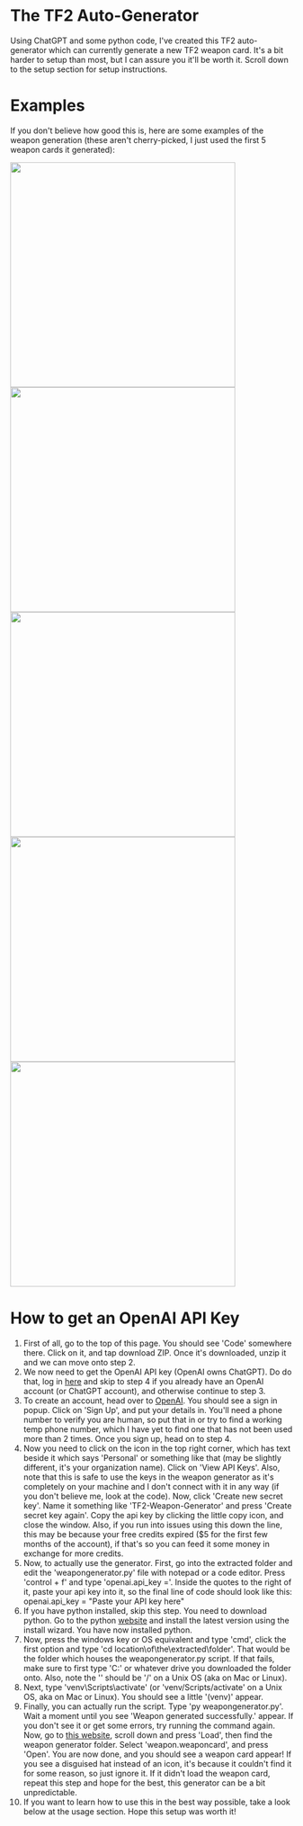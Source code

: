# The TF2 Auto-Generator
Using ChatGPT and some python code, I've created this TF2 auto-generator which can currently generate a new TF2 weapon card. It's a bit harder to setup than most, but I can assure you it'll be worth it. Scroll down to the setup section for setup instructions.

# Examples
If you don't believe how good this is, here are some examples of the weapon generation (these aren't cherry-picked, I just used the first 5 weapon cards it generated):

<img src="https://github.com/FatalError418/TF2-Auto-Generation/assets/139549531/1942f080-9f01-4e0b-9c23-8dbe5b27d012" width="400"/>


<img src="https://github.com/FatalError418/TF2-Auto-Generation/assets/139549531/34ae155f-c418-4def-8aef-9fdccdfc13e4" width="400"/>


<img src="https://github.com/FatalError418/TF2-Auto-Generation/assets/139549531/9c5be52d-6f5d-41d3-bf85-d8fc71f799f1" width="400"/>


<img src="https://github.com/FatalError418/TF2-Auto-Generation/assets/139549531/65e7a6b6-90db-4cab-b7e9-91c80186ac7e" width="400"/>


<img src="https://github.com/FatalError418/TF2-Auto-Generation/assets/139549531/51572c94-e077-47aa-80bc-a2822cc69dfa" width="400"/>

# How to get an OpenAI API Key
1. First of all, go to the top of this page. You should see 'Code' somewhere there. Click on it, and tap download ZIP. Once it's downloaded, unzip it and we can move onto step 2.
2. We now need to get the OpenAI API key (OpenAI owns ChatGPT). Do do that, log in [here](https://platform.openai.com) and skip to step 4 if you already have an OpenAI account (or ChatGPT account), and otherwise continue to step 3.
3. To create an account, head over to [OpenAI](https://platform.openai.com). You should see a sign in popup. Click on 'Sign Up', and put your details in. You'll need a phone number to verify you are human, so put that in or try to find a working temp phone number, which I have yet to find one that has not been used more than 2 times. Once you sign up, head on to step 4.
4. Now you need to click on the icon in the top right corner, which has text beside it which says 'Personal' or something like that (may be slightly different, it's your organization name). Click on 'View API Keys'. Also, note that this is safe to use the keys in the weapon generator as it's completely on your machine and I don't connect with it in any way (if you don't believe me, look at the code). Now, click 'Create new secret key'. Name it something like 'TF2-Weapon-Generator' and press 'Create secret key again'. Copy the api key by clicking the little copy icon, and close the window. Also, if you run into issues using this down the line, this may be because your free credits expired ($5 for the first few months of the account), if that's so you can feed it some money in exchange for more credits.
5. Now, to actually use the generator. First, go into the extracted folder and edit the 'weapongenerator.py' file with notepad or a code editor. Press 'control + f' and type 'openai.api_key ='. Inside the quotes to the right of it, paste your api key into it, so the final line of code should look like this: openai.api_key = "Paste your API key here"
6. If you have python installed, skip this step. You need to download python. Go to the python [website](https://www.python.org/downloads/) and install the latest version using the install wizard. You have now installed python.
7. Now, press the windows key or OS equivalent and type 'cmd', click the first option and type 'cd location\of\the\extracted\folder'. That would be the folder which houses the weapongenerator.py script. If that fails, make sure to first type 'C:' or whatever drive you downloaded the folder onto. Also, note the '\' should be '/' on a Unix OS (aka on Mac or Linux).
8. Next, type 'venv\Scripts\activate' (or 'venv/Scripts/activate' on a Unix OS, aka on Mac or Linux). You should see a little '(venv)' appear.
9. Finally, you can actually run the script. Type 'py weapongenerator.py'. Wait a moment until you see 'Weapon generated successfully.' appear. If you don't see it or get some errors, try running the command again. Now, go to [this website](https://gamepro5.com/programs/tf2_weapon_card_creator/), scroll down and press 'Load', then find the weapon generator folder. Select 'weapon.weaponcard', and press 'Open'. You are now done, and you should see a weapon card appear! If you see a disguised hat instead of an icon, it's because it couldn't find it for some reason, so just ignore it. If it didn't load the weapon card, repeat this step and hope for the best, this generator can be a bit unpredictable.
10. If you want to learn how to use this in the best way possible, take a look below at the usage section. Hope this setup was worth it!

